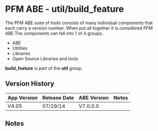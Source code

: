 # PFM ABE - util/build_feature

The PFM ABE suite of tools consists of many individual components that each carry a version number.  When put all together it is considered PFM ABE.The components can fall into 1 of 4 groups.
- ABE
- Utilities
- Libraries
- Open Source Libraries and tools

**build_feature** is part of the **util** group.

## Version History

|App Version|Release Date|ABE Version|Notes|
|-------|------------|-----|---|
|V4.05|07/29/14|V7.0.0.0|  |

## Notes
